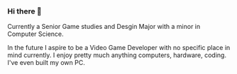 ### Hi there 👋
<!--[markdownlink](https://www.markdownguide.org/getting-started/)
**weberbradley29/weberbradley29** is a ✨ _special_ ✨ repository because its `README.md` (this file) appears on your GitHub profile.**-->

Currently a Senior Game studies and Desgin Major with a minor in Computer Science.

In the future I aspire to be a Video Game Developer with no specific place in mind currently.
I enjoy pretty much anything computers, hardware, coding. I've even built my own PC.
